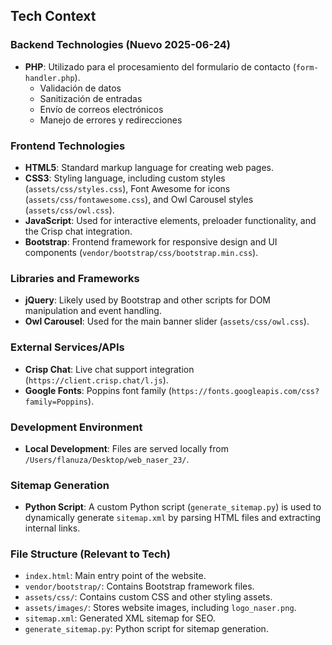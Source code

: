 ## Tech Context

### Backend Technologies (Nuevo 2025-06-24)
-   **PHP**: Utilizado para el procesamiento del formulario de contacto (`form-handler.php`).
    - Validación de datos
    - Sanitización de entradas
    - Envío de correos electrónicos
    - Manejo de errores y redirecciones

### Frontend Technologies
-   **HTML5**: Standard markup language for creating web pages.
-   **CSS3**: Styling language, including custom styles (`assets/css/styles.css`), Font Awesome for icons (`assets/css/fontawesome.css`), and Owl Carousel styles (`assets/css/owl.css`).
-   **JavaScript**: Used for interactive elements, preloader functionality, and the Crisp chat integration.
-   **Bootstrap**: Frontend framework for responsive design and UI components (`vendor/bootstrap/css/bootstrap.min.css`).

### Libraries and Frameworks
-   **jQuery**: Likely used by Bootstrap and other scripts for DOM manipulation and event handling.
-   **Owl Carousel**: Used for the main banner slider (`assets/css/owl.css`).

### External Services/APIs
-   **Crisp Chat**: Live chat support integration (`https://client.crisp.chat/l.js`).
-   **Google Fonts**: Poppins font family (`https://fonts.googleapis.com/css?family=Poppins`).

### Development Environment
-   **Local Development**: Files are served locally from `/Users/flanuza/Desktop/web_naser_23/`.

### Sitemap Generation
-   **Python Script**: A custom Python script (`generate_sitemap.py`) is used to dynamically generate `sitemap.xml` by parsing HTML files and extracting internal links.

### File Structure (Relevant to Tech)
-   `index.html`: Main entry point of the website.
-   `vendor/bootstrap/`: Contains Bootstrap framework files.
-   `assets/css/`: Contains custom CSS and other styling assets.
-   `assets/images/`: Stores website images, including `logo_naser.png`.
-   `sitemap.xml`: Generated XML sitemap for SEO.
-   `generate_sitemap.py`: Python script for sitemap generation.

